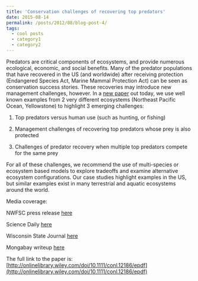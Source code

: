 ```yaml
---
title: 'Conservation challenges of recovering top predators'
date: 2015-08-14
permalink: /posts/2012/08/blog-post-4/
tags:
  - cool posts
  - category1
  - category2
---
```


Predators are critical components of ecosystems, and provide numerous ecological, economic, and social benefits. Many of the predator populations that have recovered in the US (and worldwide) after receiving protection (Endangered Species Act, Marine Mammal Protection Act) can be seen as conservation success stories. These recoveries may introduce new management challenges, however. In a [new paper](http://onlinelibrary.wiley.com/doi/10.1111/conl.12186/epdf) out today, we use well known examples from 2 very different ecosystems (Northeast Pacific Ocean, Yellowstone) to highlight 3 emerging challenges:

1. Top predators versus human use (such as hunting, or fishing)

2. Management challenges of recovering top predators whose prey is also protected

3. Challenges of predator recovery when multiple top predators compete for the same prey

For all of these challenges, we recommend the use of multi-species or ecosystem based models to explore tradeoffs and examine alternative ecosystem configurations. Our case studies highlight examples in the US, but similar examples exist in many terrestrial and aquatic ecosystems around the world.

Media coverage:

NWFSC press release [here](https://www.nwfsc.noaa.gov/news/features/recovering_predators/index.cfm)

Science Daily [here](https://www.sciencedaily.com/releases/2015/06/150604104140.htm)

Wisconsin State Journal [here](http://host.madison.com/sports/recreation/outdoors/patrick-durkin-biologists-in-a-pickle-when-it-comes-to/article_826a069b-3c4c-54b0-be7f-9aab6e2244be.html)

Mongabay writeup [here](https://news.mongabay.com/2015/07/recovery-of-predators-causes-unexpected-conservation-challenges/)

The full link to the paper is: [http://onlinelibrary.wiley.com/doi/10.1111/conl.12186/epdf](http://onlinelibrary.wiley.com/doi/10.1111/conl.12186/epdf)
